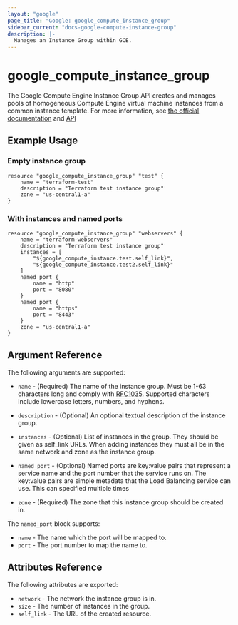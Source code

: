 ```yaml
---
layout: "google"
page_title: "Google: google_compute_instance_group"
sidebar_current: "docs-google-compute-instance-group"
description: |-
  Manages an Instance Group within GCE.
---
```


# google\_compute\_instance\_group

The Google Compute Engine Instance Group API creates and manages pools
of homogeneous Compute Engine virtual machine instances from a common instance
template.  For more information, see [the official documentation](https://cloud.google.com/compute/docs/instance-groups/unmanaged-groups)
and [API](https://cloud.google.com/compute/docs/reference/latest/instanceGroups)

## Example Usage

### Empty instance group
```
resource "google_compute_instance_group" "test" {
	name = "terraform-test"
	description = "Terraform test instance group"
	zone = "us-central1-a"
}
```

### With instances and named ports
```
resource "google_compute_instance_group" "webservers" {
	name = "terraform-webservers"
	description = "Terraform test instance group"
	instances = [
		"${google_compute_instance.test.self_link}",
		"${google_compute_instance.test2.self_link}"
	]
	named_port {
		name = "http"
		port = "8080"
	}
	named_port {
		name = "https"
		port = "8443"
	}
	zone = "us-central1-a"
}
```

## Argument Reference

The following arguments are supported:

* `name` - (Required) The name of the instance group. Must be 1-63
characters long and comply with [RFC1035](https://www.ietf.org/rfc/rfc1035.txt).
Supported characters include lowercase letters, numbers, and hyphens.

* `description` - (Optional) An optional textual description of the instance
  group.

* `instances` - (Optional) List of instances in the group. They should be given as
  self_link URLs. When adding instances they must all be in the same network and
  zone as the instance group.

* `named_port` - (Optional) Named ports are key:value pairs that represent a
  service name and the port number that the service runs on. The key:value pairs
  are simple metadata that the Load Balancing service can use. This can specified
  multiple times

* `zone` - (Required) The zone that this instance group should be created in.

The `named_port` block supports:

* `name` - The name which the port will be mapped to.
* `port` - The port number to map the name to.

## Attributes Reference

The following attributes are exported:

* `network` - The network the instance group is in.
* `size` - The number of instances in the group.
* `self_link` - The URL of the created resource.
